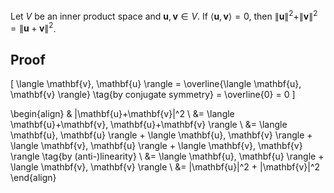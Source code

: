 Let $V$ be an inner product space and $\mathbf{u}, \mathbf{v} \in V$.
If $\langle \mathbf{u}, \mathbf{v} \rangle = 0$, then $\|\mathbf{u}\|^2 + \|\mathbf{v}\|^2 = \|\mathbf{u}+\mathbf{v}\|^2$.

## Proof

\[ \langle \mathbf{v}, \mathbf{u} \rangle
= \overline{\langle \mathbf{u}, \mathbf{v} \rangle} \tag{by conjugate symmetry}
= \overline{0} = 0 \]

\begin{align}
& \|\mathbf{u}+\mathbf{v}\|^2
\\ &= \langle \mathbf{u}+\mathbf{v}, \mathbf{u}+\mathbf{v} \rangle
\\ &= \langle \mathbf{u}, \mathbf{u} \rangle + \langle \mathbf{u}, \mathbf{v} \rangle + \langle \mathbf{v}, \mathbf{u} \rangle + \langle \mathbf{v}, \mathbf{v} \rangle \tag{by (anti-)linearity}
\\ &= \langle \mathbf{u}, \mathbf{u} \rangle + \langle \mathbf{v}, \mathbf{v} \rangle
\\ &= \|\mathbf{u}\|^2 + \|\mathbf{v}\|^2
\end{align}
